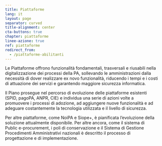 ```yaml
---
title: Piattaforme
lang: it
layout: page
separator: curved
title-alignment: center
cta-buttons: true
chapter: piattaforme
linee-azione: true
ref: piattaforme
redirect_from:
  - /piattaforme-abilitanti
---
```

Le Piattaforme offrono funzionalità fondamentali, trasversali e riusabili nella
digitalizzazione dei processi della PA, sollevando le amministrazioni dalla
necessità di dover realizzare ex novo funzionalità, riducendo i tempi e i costi
di attuazione dei servizi e garantendo maggiore sicurezza informatica.

Il Piano prosegue nel percorso di evoluzione delle piattaforme esistenti (SPID,
pagoPA, ANPR, CIE) e individua una serie di azioni volte a promuovere i processi
di adozione, ad aggiungere nuove funzionalità e ad adeguare costantemente la
tecnologia utilizzata e il livello di sicurezza. 

Per altre piattaforme, come NoiPA e Siope+, è pianificata l’evoluzione della
soluzione attualmente disponibile. Per altre ancora, come il sistema di Public
e-procurement, i poli di conservazione e il Sistema di Gestione Procedimenti
Amministrativi nazionali è descritto il processo di progettazione e di
implementazione. 
